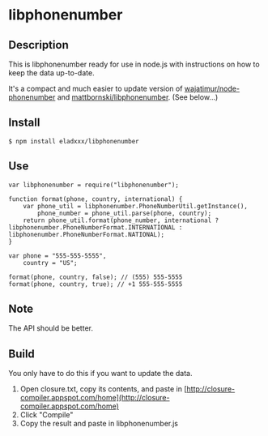 # libphonenumber

## Description
This is libphonenumber ready for use in node.js with instructions on how to keep the data up-to-date.

It's a compact and much easier to update version of [wajatimur/node-phonenumber](https://github.com/wajatimur/node-phonenumber) and [mattbornski/libphonenumber](https://github.com/mattbornski/libphonenumber). (See below...)

## Install
    $ npm install eladxxx/libphonenumber

## Use

    var libphonenumber = require("libphonenumber");

    function format(phone, country, international) {
        var phone_util = libphonenumber.PhoneNumberUtil.getInstance(),
            phone_number = phone_util.parse(phone, country);
        return phone_util.format(phone_number, international ? libphonenumber.PhoneNumberFormat.INTERNATIONAL : libphonenumber.PhoneNumberFormat.NATIONAL);
    }

    var phone = "555-555-5555",
        country = "US";

    format(phone, country, false); // (555) 555-5555
    format(phone, country, true); // +1 555-555-5555

## Note

The API should be better.

## Build
You only have to do this if you want to update the data.

1. Open closure.txt, copy its contents, and paste in [http://closure-compiler.appspot.com/home](http://closure-compiler.appspot.com/home)
2. Click "Compile"
3. Copy the result and paste in libphonenumber.js
